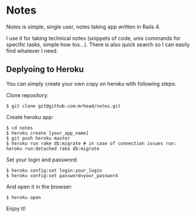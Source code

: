 Notes
=====

Notes is simple, single user, notes taking app written in Rails 4. 

I use it for taking technical notes (snippets of code, unix commands for specific tasks, simple how tos...). There is also quick search so I can easily find whatever I need.

Deplyoing to Heroku
-------------------

You can simply create your own copy on heroku with following steps:

Clone repository:

    $ git clone git@github.com:mrhead/notes.git

Create heroku app:

    $ cd notes
    $ heroku create [your_app_name]
    $ git push heroku master
    $ heroku run rake db:migrate # in case of connection issues run: heroku run:detached rake db:migrate

Set your login and password:

    $ heroku config:set login:your_login
    $ heroku config:set password=your_password

And open it in the browser:

    $ heroku open

Enjoy it!
